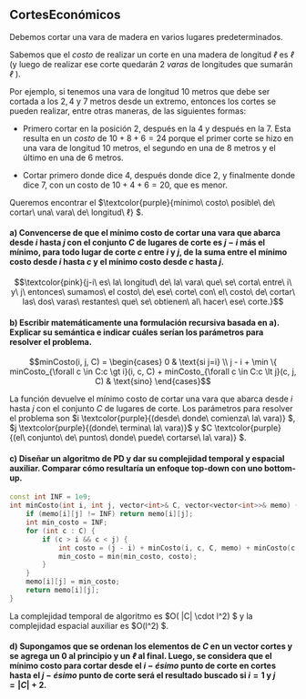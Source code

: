CortesEconómicos
---

Debemos cortar una vara de madera en varios lugares predeterminados. 

Sabemos que el $costo$ de realizar un corte en una madera de longitud $ℓ$ es $ℓ$ (y luego de realizar ese corte quedarán $2$ $varas$ de longitudes que sumarán $ℓ$ ). 

Por ejemplo, si tenemos una vara de longitud $10$ metros que debe ser cortada a los $2, 4$ y $7$ metros desde un extremo, entonces los cortes se pueden realizar, entre otras maneras, de las siguientes formas:

* Primero cortar en la posición $2$, después en la $4$ y después en la $7$. Esta resulta en un $costo$ de $10 + 8 + 6 = 24$ porque el primer corte se hizo en una vara de longitud $10$ metros, el segundo en una de $8$ metros y el último en una de $6$ metros.

* Cortar primero donde dice $4$, después donde dice $2$, y finalmente donde dice $7$, con un costo de $10 + 4 + 6 = 20$, que es menor.

Queremos encontrar el $\textcolor{purple}{mínimo\ costo\ posible\ de\ cortar\ una\ vara\ de\ longitud\ ℓ} $.

#### a) Convencerse de que el mínimo costo de cortar una vara que abarca desde $i$ hasta $j$ con el conjunto $C$ de lugares de corte es $j − i$ más el mínimo, para todo lugar de corte $c$ entre $i$ y $j$, de la suma entre el mínimo costo desde $i$ hasta $c$ y el mínimo costo desde $c$ hasta $j$.

```math
\textcolor{pink}{j-i\ es\ la\ longitud\ de\ la\ vara\ que\ se\ corta\ entre\ i\ y\ j\ entonces\ sumamos\ el costo\ de\ ese\ corte\ con\ el\ costo\ de\ cortar\ las\ dos\ varas\ restantes\ que\ se\ obtienen\ al\ hacer\ ese\ corte.}
```

#### b) Escribir matemáticamente una formulación recursiva basada en a). Explicar su semántica e indicar cuáles serían los parámetros para resolver el problema.

```math
minCosto(i, j, C) = \begin{cases} 0 & \text{si j=i} \\ j - i + \min \{ minCosto_{\forall c \in C:c \gt i}(i, c, C) + minCosto_{\forall c \in C:c \lt j}(c, j, C) & \text{sino} \end{cases}
```
La función devuelve el mínimo costo de cortar una vara que abarca desde $i$ hasta $j$ con el conjunto $C$ de lugares de corte. Los parámetros para resolver el problema son $i \textcolor{purple}{(desde\ donde\ comienza\ la\ vara)} $, $j \textcolor{purple}{(donde\ termina\ la\ vara)}$ y $C \textcolor{purple}{(el\ conjunto\ de\ puntos\ donde\ puede\ cortarse\ la\ vara)} $.

#### c) Diseñar un algoritmo de PD y dar su complejidad temporal y espacial auxiliar. Comparar cómo resultaría un enfoque top-down con uno bottom-up.

```C++
const int INF = 1e9;
int minCosto(int i, int j, vector<int>& C, vector<vector<int>>& memo) {
    if (memo[i][j] != INF) return memo[i][j];
    int min_costo = INF;
    for (int c : C) {
        if (c > i && c < j) {
            int costo = (j - i) + minCosto(i, c, C, memo) + minCosto(c, j, C, memo);
            min_costo = min(min_costo, costo);
        }
    }
    memo[i][j] = min_costo;
    return memo[i][j];
}
```

La complejidad temporal de algoritmo es $O( |C| \cdot l^2) $ y la complejidad espacial auxiliar es $O(l^2) $.

#### d) Supongamos que se ordenan los elementos de $C$ en un vector cortes y se agrega un $0$ al principio y un $ℓ$ al final. Luego, se considera que el mínimo costo para cortar desde el $i-ésimo$ punto de corte en cortes hasta el $j-ésimo$ punto de corte será el resultado buscado si $i = 1$ y $j = |C| + 2$.